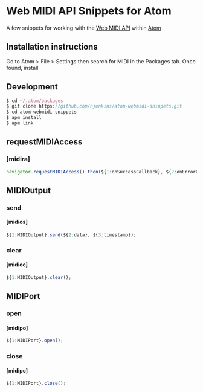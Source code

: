 # Web MIDI API Snippets for Atom
A few snippets for working with the [Web MIDI API](http://www.w3.org/TR/webmidi/) within [Atom](http://atom.io)

## Installation instructions
Go to Atom > File > Settings then search for MIDI in the Packages tab. Once found, install
## Development

```js
$ cd ~/.atom/packages
$ git clone https://github.com/njenkins/atom-webmidi-snippets.git
$ cd atom-webmidi-snippets
$ apm install
$ apm link
```

## requestMIDIAccess
### [midira]
```js
navigator.requestMIDIAccess().then(${1:onSuccessCallback}, ${2:onErrorCallback});
```
## MIDIOutput
### send
#### [midios]
```js
${1:MIDIOutput}.send(${2:data}, ${3:timestamp});
```
### clear
#### [midioc]
```js
${1:MIDIOutput}.clear();
```
## MIDIPort
### open
#### [midipo]
```js
${1:MIDIPort}.open();
```
### close
#### [midipc]
```js
${1:MIDIPort}.close();
```
